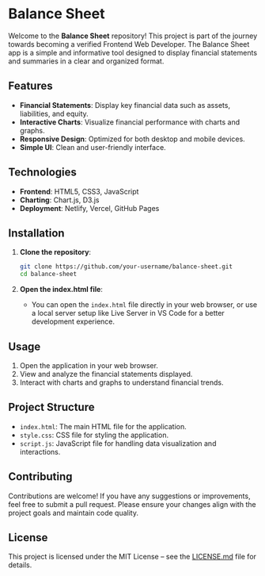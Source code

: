 # Balance Sheet

Welcome to the **Balance Sheet** repository! This project is part of the journey towards becoming a verified Frontend Web Developer. The Balance Sheet app is a simple and informative tool designed to display financial statements and summaries in a clear and organized format.

## Features

- **Financial Statements**: Display key financial data such as assets, liabilities, and equity.
- **Interactive Charts**: Visualize financial performance with charts and graphs.
- **Responsive Design**: Optimized for both desktop and mobile devices.
- **Simple UI**: Clean and user-friendly interface.

## Technologies

- **Frontend**: HTML5, CSS3, JavaScript
- **Charting**: Chart.js, D3.js
- **Deployment**: Netlify, Vercel, GitHub Pages

## Installation

1. **Clone the repository**:
   ```bash
   git clone https://github.com/your-username/balance-sheet.git
   cd balance-sheet
   ```

2. **Open the index.html file**:
   - You can open the `index.html` file directly in your web browser, or use a local server setup like Live Server in VS Code for a better development experience.

## Usage

1. Open the application in your web browser.
2. View and analyze the financial statements displayed.
3. Interact with charts and graphs to understand financial trends.

## Project Structure

- `index.html`: The main HTML file for the application.
- `style.css`: CSS file for styling the application.
- `script.js`: JavaScript file for handling data visualization and interactions.

## Contributing

Contributions are welcome! If you have any suggestions or improvements, feel free to submit a pull request. Please ensure your changes align with the project goals and maintain code quality.

## License

This project is licensed under the MIT License – see the [LICENSE.md](LICENSE.md) file for details.
